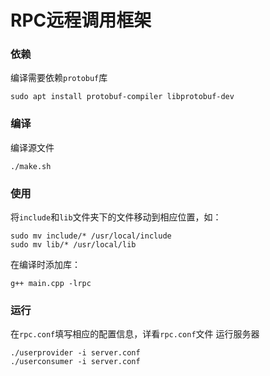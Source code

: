 # RPC远程调用框架

### 依赖
编译需要依赖`protobuf`库
```
sudo apt install protobuf-compiler libprotobuf-dev
```

### 编译
编译源文件
```
./make.sh
```

### 使用
将`include`和`lib`文件夹下的文件移动到相应位置，如：
```
sudo mv include/* /usr/local/include
sudo mv lib/* /usr/local/lib
```

在编译时添加库：
```
g++ main.cpp -lrpc
```

### 运行
在`rpc.conf`填写相应的配置信息，详看`rpc.conf`文件
运行服务器
```
./userprovider -i server.conf
./userconsumer -i server.conf
```



